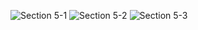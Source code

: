 ![Section 5-1](https://user-images.githubusercontent.com/106902757/173031097-ab87e22f-b5de-4ab9-9e59-aa2681751d89.png)
![Section 5-2](https://user-images.githubusercontent.com/106902757/173031126-ee4b9717-eaf7-4693-b654-2567cabe5090.png)
![Section 5-3](https://user-images.githubusercontent.com/106902757/173031138-5afe1e7e-2862-41ec-a4cb-fb889b36a116.png)
